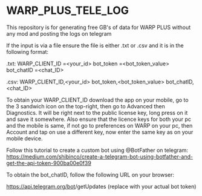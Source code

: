 # WARP_PLUS_TELE_LOG
This repository is for generating free GB's of data for WARP PLUS without any mod and posting the logs on telegram


If the input is via a file ensure the file is either .txt or .csv and it is in the following format:

.txt:
  WARP_CLIENT_ID =<your_id>
  bot_token =<bot_token_value>
  bot_chatID =<chat_ID>



.csv:
  WARP_CLIENT_ID,<your_id>
  bot_token,<bot_token_value>
  bot_chatID,<chat_ID>


To obtain your WARP_CLIENT_ID download the app on your mobile, go to the 3 sandwich icon on the top-right, then go to Advanced then Diagnostics. It will be right next to the public license key, long press on it and save it somewhere. Also ensure that the licence keys for both your pc and the mobile is same, if not go to preferences on WARP on your pc, then Account and tap on use a different key, now enter the same key as on your mobile device.


Follow this tutorial to create a custom bot using @BotFather on telegram:
https://medium.com/shibinco/create-a-telegram-bot-using-botfather-and-get-the-api-token-900ba00e0f39

To obtain the bot_chatID, follow the following URL on your browser:

https://api.telegram.org/bot<your-bot-token>/getUpdates (replace <your-bot-token> with your actual bot token)
